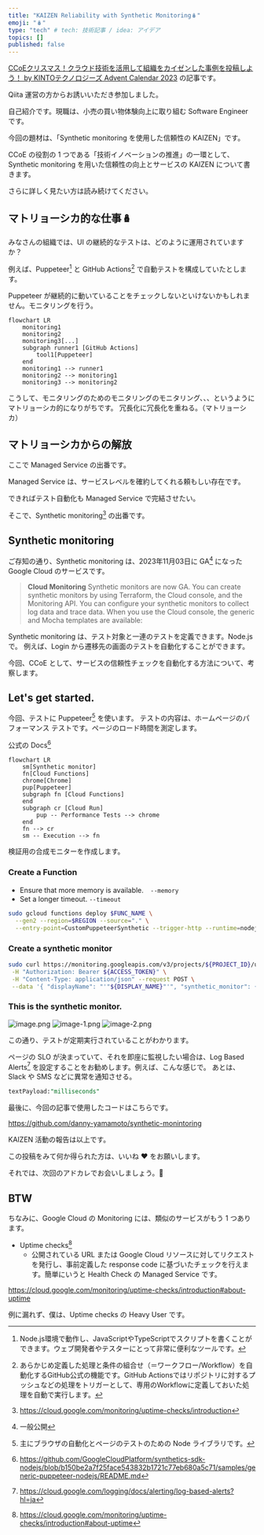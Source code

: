 ```yaml
---
title: "KAIZEN Reliability with Synthetic Monitoring🪆"
emoji: "🪆"
type: "tech" # tech: 技術記事 / idea: アイデア
topics: []
published: false
---
```

[CCoEクリスマス！クラウド技術を活用して組織をカイゼンした事例を投稿しよう！ by KINTOテクノロジーズ Advent Calendar 2023](https://qiita.com/advent-calendar/2023/kinto-technlogies) の記事です。

Qiita 運営の方からお誘いいただき参加しました。

自己紹介です。現職は、小売の買い物体験向上に取り組む Software Engineer です。

今回の題材は、「Synthetic monitoring を使用した信頼性の KAIZEN」です。

CCoE の役割の 1 つである「技術イノベーションの推進」の一環として、Synthetic monitoring を用いた信頼性の向上とサービスの KAIZEN について書きます。

さらに詳しく見たい方は読み続けてください。

## マトリョーシカ的な仕事🪆

みなさんの組織では、UI の継続的なテストは、どのように運用されていますか？

例えば、Puppeteer[^5] と GitHub Actions[^6] で自動テストを構成していたとします。

Puppeteer が継続的に動いていることをチェックしないといけないかもしれません。モニタリングを行う。

```mermaid
flowchart LR
    monitoring1
    monitoring2
    monitoring3[...]
    subgraph runner1 [GitHub Actions]
        tool1[Puppeteer]
    end
    monitoring1 --> runner1
    monitoring2 --> monitoring1
    monitoring3 --> monitoring2
```

こうして、モニタリングのためのモニタリングのモニタリング、、、というようにマトリョーシカ的になりがちです。
冗長化に冗長化を重ねる。（マトリョーシカ）

## マトリョーシカからの解放

ここで Managed Service の出番です。

Managed Service は、サービスレベルを確約してくれる頼もしい存在です。

できればテスト自動化も Managed Service で完結させたい。

そこで、Synthetic monitoring[^2] の出番です。

## Synthetic monitoring
ご存知の通り、Synthetic monitoring は、2023年11月03日に GA[^1] になった Google Cloud のサービスです。

> **Cloud Monitoring**
Synthetic monitors are now GA. You can create synthetic monitors by using Terraform, the Cloud console, and the Monitoring API. You can configure your synthetic monitors to collect log data and trace data. When you use the Cloud console, the generic and Mocha templates are available:

Synthetic monitoring は、テスト対象と一連のテストを定義できます。Node.js で。
例えば、Login から遷移先の画面のテストを自動化することができます。

今回、CCoE として、サービスの信頼性チェックを自動化する方法について、考察します。

## Let's get started.
今回、テストに Puppeteer[^7] を使います。
テストの内容は、ホームページのパフォーマンス テストです。ページのロード時間を測定します。

公式の Docs[^8]

```mermaid
flowchart LR
    sm[Synthetic monitor]
    fn[Cloud Functions]
    chrome[Chrome]
    pup[Puppeteer]
    subgraph fn [Cloud Functions]
    end
    subgraph cr [Cloud Run]
        pup -- Performance Tests --> chrome
    end
    fn --> cr
    sm -- Execution --> fn
```

検証用の合成モニターを作成します。

### Create a Function
- Ensure that more memory is available.　`--memory`
- Set a longer timeout. `--timeout`
```bash
sudo gcloud functions deploy $FUNC_NAME \
  --gen2 --region=$REGION --source="." \
  --entry-point=CustomPuppeteerSynthetic --trigger-http --runtime=nodejs18 --project=$PROJECT_ID --memory=2G --timeout=60
```

### Create a synthetic monitor
```bash
sudo curl https://monitoring.googleapis.com/v3/projects/${PROJECT_ID}/uptimeCheckConfigs \
 -H "Authorization: Bearer ${ACCESS_TOKEN}" \
 -H "Content-Type: application/json" --request POST \
 --data '{ "displayName": "'"${DISPLAY_NAME}"'", "synthetic_monitor": {"cloud_function_v2": {"name": "'"${FUNCTION_NAME}"'"} },}'
```

### This is the synthetic monitor.
![image.png](https://qiita-image-store.s3.ap-northeast-1.amazonaws.com/0/569971/90773703-6564-24f6-9c18-cd225d76a6a0.png)
![image-1.png](https://qiita-image-store.s3.ap-northeast-1.amazonaws.com/0/569971/e3a74b02-ea25-5bc2-d9b0-2474479c7a84.png)
![image-2.png](https://qiita-image-store.s3.ap-northeast-1.amazonaws.com/0/569971/45c70e66-0ee8-96ad-ae79-b1c07c5b868a.png)

この通り、テストが定期実行されていることがわかります。

ページの SLO が決まっていて、それを即座に監視したい場合は、Log Based Alerts[^9] を設定することをお勧めします。例えば、こんな感じで。
あとは、Slack や SMS などに異常を通知させる。
```sql
textPayload:"milliseconds"
```

最後に、今回の記事で使用したコードはこちらです。

https://github.com/danny-yamamoto/synthetic-monintoring

KAIZEN 活動の報告は以上です。

この投稿をみて何か得られた方は、いいね ❤️ をお願いします。

それでは、次回のアドカレでお会いしましょう。👋

## BTW

ちなみに、Google Cloud の Monitoring には、類似のサービスがもう 1 つあります。
- Uptime checks[^3]
   - 公開されている URL または Google Cloud リソースに対してリクエストを発行し、事前定義した response code に基づいたチェックを行えます。簡単にいうと Health Check の Managed Service です。

https://cloud.google.com/monitoring/uptime-checks/introduction#about-uptime

例に漏れず、僕は、Uptime checks の Heavy User です。

[^1]: 一般公開
[^2]: https://cloud.google.com/monitoring/uptime-checks/introduction
[^3]: https://cloud.google.com/monitoring/uptime-checks/introduction#about-uptime
[^4]: https://cloud.google.com/monitoring/uptime-checks/introduction#about-sm
[^5]: Node.js環境で動作し、JavaScriptやTypeScriptでスクリプトを書くことができます。ウェブ開発者やテスターにとって非常に便利なツールです。
[^6]: あらかじめ定義した処理と条件の組合せ（＝ワークフロー/Workflow）を自動化するGitHub公式の機能です。GitHub Actionsではリポジトリに対するプッシュなどの処理をトリガーとして、専用のWorkflowに定義しておいた処理を自動で実行します。
[^7]: 主にブラウザの自動化とページのテストのための Node ライブラリです。
[^8]: https://github.com/GoogleCloudPlatform/synthetics-sdk-nodejs/blob/b150be2a7f25face543832b1721c77eb680a5c71/samples/generic-puppeteer-nodejs/README.md
[^9]: https://cloud.google.com/logging/docs/alerting/log-based-alerts?hl=ja
